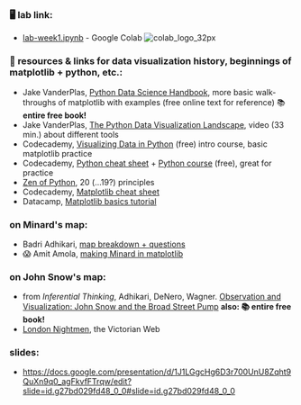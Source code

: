 ### 🖥️ lab link: 
- [lab-week1.ipynb](https://colab.research.google.com/github/mab253/dataviz_fall25/blob/main/week1/lab_week1.ipynb) -  Google Colab ![colab_logo_32px](https://github.com/mab253/dataviz_fall23/assets/17707843/9f26ae0a-cf0f-42c2-a1f5-584bb38a36c7)

### 🤖 resources & links for data visualization history, beginnings of matplotlib + python, etc.: 

- Jake VanderPlas, [Python Data Science Handbook](https://jakevdp.github.io/PythonDataScienceHandbook/04.00-introduction-to-matplotlib.html), more basic walk-throughs of matplotlib with examples (free online text for reference) 📚 **entire free book!**
- Jake VanderPlas, [The Python Data Visualization Landscape](https://www.youtube.com/watch?v=FytuB8nFHPQ), video (33 min.) about different tools
- Codecademy, [Visualizing Data in Python](https://www.codecademy.com/learn/intro-to-data-visualization-with-python) (free) intro course, basic matplotlib practice
- Codecademy, [Python cheat sheet](https://www.codecademy.com/learn/learn-python-3/modules/learn-python3-hello-world/cheatsheet) + [Python course](https://www.codecademy.com/learn/learn-python) (free), great for practice
- [Zen of Python](https://peps.python.org/pep-0020/), 20 (...19?) principles
- Codecademy, [Matplotlib cheat sheet](https://www.codecademy.com/learn/data-visualization/modules/dspath-matplotlib/cheatsheet)
- Datacamp, [Matplotlib basics tutorial](https://www.datacamp.com/tutorial/matplotlib-tutorial-python)

### on Minard's map:
- Badri Adhikari, [map breakdown + questions](https://badriadhikari.github.io/DV/week2/minards/)
- 😱 Amit Amola, [making Minard in matplotlib](https://amitamola.medium.com/minards-chart-using-matplotlib-in-python-fbe8865cad78)

### on John Snow's map:
- from _Inferential Thinking_, Adhikari, DeNero, Wagner. [Observation and Visualization: John Snow and the Broad Street Pump](https://inferentialthinking.com/chapters/02/1/observation-and-visualization-john-snow-and-the-broad-street-pump.html) **also: 📚 entire free book!**
- [London Nightmen](https://victorianweb.org/history/work/19.html), the Victorian Web

### slides:
- https://docs.google.com/presentation/d/1J1LGgcHg6D3r700UnU8Zqht9QuXn9q0_agFkvfFTrqw/edit?slide=id.g27bd029fd48_0_0#slide=id.g27bd029fd48_0_0
